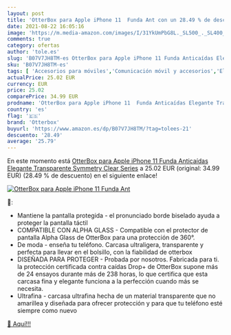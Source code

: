 ```yaml
---
layout: post
title: 'OtterBox para Apple iPhone 11  Funda Ant con un 28.49 % de descuento'
date: 2021-08-22 16:05:16
image: 'https://m.media-amazon.com/images/I/31YkUmPbG8L._SL500_._SL400_.jpg'
comments: true
category: ofertas
author: 'tole.es'
slug: 'B07V7JH8TM-es OtterBox para Apple iPhone 11 Funda Anticaídas Elegante...'
sku: 'B07V7JH8TM-es'
tags: [ 'Accesorios para móviles','Comunicación móvil y accesorios','Electrónica','Fundas cartucheras para móviles','Fundas y carcasas para teléfonos móviles','apple','iphone','otterbox', ]
actualPrice: 25.02 EUR
currency: EUR
price: 25.02
comparePrice: 34.99 EUR
prodname: 'OtterBox para Apple iPhone 11  Funda Anticaídas Elegante Transparente  Symmetry Clear Series'
country: 'es'
flag: '🇪🇸'
brand: 'Otterbox'
buyurl: 'https://www.amazon.es/dp/B07V7JH8TM/?tag=tolees-21'
descuento: '28.49'
average: '25.79'
---
```


En este momento está [OtterBox para Apple iPhone 11  Funda Anticaídas Elegante Transparente  Symmetry Clear Series](https://www.amazon.es/dp/B07V7JH8TM/?tag=tolees-21) a 25.02 EUR (original: 34.99 EUR) (28.49 %  de descuento) en el siguiente enlace!

[![OtterBox para Apple iPhone 11  Funda Ant](https://m.media-amazon.com/images/I/31YkUmPbG8L._SL500_._SL400_.jpg)](https://www.amazon.es/dp/B07V7JH8TM/?tag=tolees-21)

🔎:

- Mantiene la pantalla protegida - el pronunciado borde biselado ayuda a proteger la pantalla táctil
- COMPATIBLE CON ALPHA GLASS - Compatible con el protector de pantalla Alpha Glass de OtterBox para una protección de 360°.
- De moda - enseña tu teléfono. Carcasa ultraligera, transparente y perfecta para llevar en el bolsillo, con la fiabilidad de otterbox
- DISEÑADA PARA PROTEGER - Probada por nosotros. Fabricada para ti. la protección certificada contra caídas Drop+ de OtterBox supone más de 24 ensayos durante más de 238 horas, lo que certifica que esta carcasa fina y elegante funciona a la perfección cuando más se necesita.
- Ultrafina - carcasa ultrafina hecha de un material transparente que no amarillea y diseñada para ofrecer protección y para que tu teléfono esté siempre como nuevo

[🛒 Aquí!!!](https://www.amazon.es/dp/B07V7JH8TM/?tag=tolees-21)
